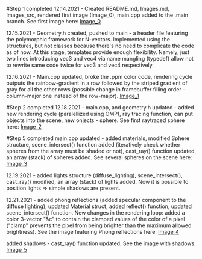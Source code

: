 #Step 1 completed
12.14.2021 - Created README.md, Images.md, Images_src, rendered first image (Image_0), main.cpp added to the .main branch. 
See first image here:
[Image_0](https://github.com/majkong14/Raytracer/blob/main/Images/Image_0.jpeg) 

12.15.2021 - Geometry.h created, pushed to main - a header file featuring the polymorphic framework for N-vectors. 
Implemented using the structures, but not classes because there's no need to complicate the code as of now. At this stage, 
templates provide enough flexibility. Namely, just two lines introducing vec3 and vec4 via name mangling (typedef) allow 
not to rewrite same code twice for vec3 and vec4 respectively.

12.16.2021 - Main.cpp updated, broke the .ppm color code, rendering cycle outputs the rainbow-gradient in a row followed by
the striped gradient of gray for all the other rows (possible change in framebuffer filling order - column-major one instead 
of the row-major).
[Image_1](https://github.com/majkong14/Raytracer/blob/main/Images/Image_1.jpeg)

#Step 2 completed
12.18.2021 - main.cpp, and geometry.h updated - added new rendering cycle (paralellized using OMP), ray tracing function, can 
put objects into the scene, new onjects - sphere. 
See first raytraced sphere here:
[Image_2](https://github.com/majkong14/Raytracer/blob/main/Images/Image_2.jpeg)

#Step 5 completed
main.cpp updated - added materials, modified Sphere structure, scene_intersect() function added (iteratively check whether 
spheres from the array must be shaded or not), cast_ray() function updated, an array (stack) of spheres added.
See several spheres on the scene here:
[Image_3](https://github.com/majkong14/Raytracer/blob/main/Images/Image_3.jpeg)

12.19.2021 - added lights structure (diffuse_lighting), scene_intersect(), cast_ray() modified, an array (stack) of lights 
added. Now it is possible to position lights => simple shadows are present.

12.21.2021 - added phong reflections (added specular component to the diffuse lighting), updated Material struct, added 
reflect() function, updated scene_intersect() function. New changes in the rendering loop: added a color 3-vector "&c" to 
contain the clamped values of the color of a pixel ("clamp" prevents the pixel from being brighter than the maximum allowed
brightness). 
See the image featuring Phong reflections here:
[Image_4](https://github.com/majkong14/Raytracer/blob/main/Images/Image_4.jpeg)

added shadows - cast_ray() function updated.
See the image with shadows:
[Image_5](https://github.com/majkong14/Raytracer/blob/main/Images/Image_5.jpeg)
